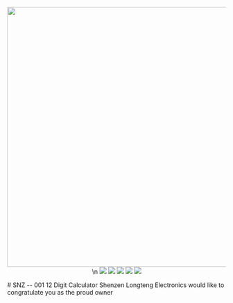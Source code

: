 <p align='center'>
<img width="600" src='https://i.imgur.com/1FfMMct.png'> \n
  <img src='https://img.shields.io/badge/HTML5-E34F26?style=for-the-badge&logo=html5&logoColor=white'>
  <img src='https://img.shields.io/badge/CSS3-1572B6?style=for-the-badge&logo=css3&logoColor=white'>
  <img src='https://img.shields.io/badge/CSS3-1572B6?style=for-the-badge&logo=css3&logoColor=white'>
  <img src='https://img.shields.io/badge/JavaScript-F7DF1E?style=for-the-badge&logo=javascript&logoColor=black'>
  <a href='https://neriousnetwork.github.io/12digit_calculator/'><img src='https://img.shields.io/website-up-down-green-red/http/shields.io.svg'></a>
 
</p>
# SNZ -- 001 12 Digit Calculator
Shenzen Longteng Electronics would like to congratulate you as the proud owner 
